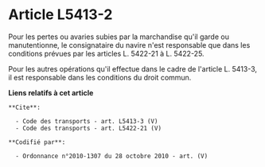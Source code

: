 # Article L5413-2

Pour les pertes ou avaries subies par la marchandise qu'il garde ou manutentionne, le consignataire du navire n'est
responsable que dans les conditions prévues par les articles L. 5422-21 à L. 5422-25. 

Pour les autres opérations qu'il effectue dans le cadre de l'article L. 5413-3, il est responsable dans les conditions du
droit commun.

**Liens relatifs à cet article**

	**Cite**:

	  - Code des transports - art. L5413-3 (V)
	  - Code des transports - art. L5422-21 (V)

	**Codifié par**:

	  - Ordonnance n°2010-1307 du 28 octobre 2010 - art. (V)

